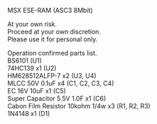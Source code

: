 MSX ESE-RAM (ASC3 8Mbit)  

At your own risk.  
Proceed at your own discretion.  
Please use it for personal only.  

Operation confirmed parts list.  
BS6101 (U1)  
74HC139 x1 (U2)  
HM628512ALFP-7 x2 (U3, U4)  
MLCC 50V 0.1uF x4 (C1, C2, C3, C4)  
EC 16V 10uF x1 (C5)  
Super Capacitor 5.5V 1.0F x1 (C6)  
Cabon Film Resistor 10kohm 1/4w x3 (R1, R2, R3)  
1N4148 x1 (D1)  
